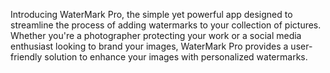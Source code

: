 Introducing WaterMark Pro, the simple yet powerful app designed to streamline the process of adding watermarks to your collection of pictures. Whether you're a photographer protecting your work or a social media enthusiast looking to brand your images, WaterMark Pro provides a user-friendly solution to enhance your images with personalized watermarks.
